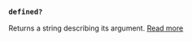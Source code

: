 ### `defined?`

Returns a string describing its argument. [Read more](static_docs/descriptions/defined?.md)
